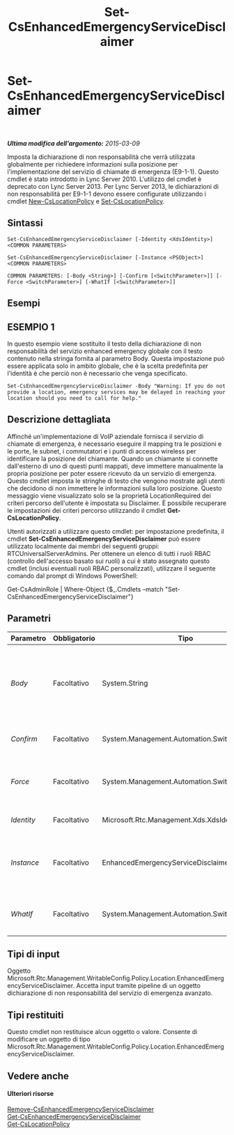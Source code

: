 ﻿---
title: Set-CsEnhancedEmergencyServiceDisclaimer
TOCTitle: Set-CsEnhancedEmergencyServiceDisclaimer
ms:assetid: 7c7f5594-4014-4ae0-afe1-6f73340be08c
ms:mtpsurl: https://technet.microsoft.com/it-it/library/Gg398620(v=OCS.15)
ms:contentKeyID: 49301103
ms.date: 08/24/2015
mtps_version: v=OCS.15
ms.translationtype: HT
---

# Set-CsEnhancedEmergencyServiceDisclaimer

 

_**Ultima modifica dell'argomento:** 2015-03-09_

Imposta la dichiarazione di non responsabilità che verrà utilizzata globalmente per richiedere informazioni sulla posizione per l'implementazione del servizio di chiamate di emergenza (E9-1-1). Questo cmdlet è stato introdotto in Lync Server 2010. L'utilizzo del cmdlet è deprecato con Lync Server 2013. Per Lync Server 2013, le dichiarazioni di non responsabilità per E9-1-1 devono essere configurate utilizzando i cmdlet [New-CsLocationPolicy](new-cslocationpolicy.md) e [Set-CsLocationPolicy](set-cslocationpolicy.md).

## Sintassi

    Set-CsEnhancedEmergencyServiceDisclaimer [-Identity <XdsIdentity>] <COMMON PARAMETERS>

    Set-CsEnhancedEmergencyServiceDisclaimer [-Instance <PSObject>] <COMMON PARAMETERS>

    COMMON PARAMETERS: [-Body <String>] [-Confirm [<SwitchParameter>]] [-Force <SwitchParameter>] [-WhatIf [<SwitchParameter>]]

## Esempi

## ESEMPIO 1

In questo esempio viene sostituito il testo della dichiarazione di non responsabilità del servizio enhanced emergency globale con il testo contenuto nella stringa fornita al parametro Body. Questa impostazione può essere applicata solo in ambito globale, che è la scelta predefinita per l'identità è che perciò non è necessario che venga specificato.

    Set-CsEnhancedEmergencyServiceDisclaimer -Body "Warning: If you do not provide a location, emergency services may be delayed in reaching your location should you need to call for help."

## Descrizione dettagliata

Affinché un'implementazione di VoIP aziendale fornisca il servizio di chiamate di emergenza, è necessario eseguire il mapping tra le posizioni e le porte, le subnet, i commutatori e i punti di accesso wireless per identificare la posizione del chiamante. Quando un chiamante si connette dall'esterno di uno di questi punti mappati, deve immettere manualmente la propria posizione per poter essere ricevuto da un servizio di emergenza. Questo cmdlet imposta le stringhe di testo che vengono mostrate agli utenti che decidono di non immettere le informazioni sulla loro posizione. Questo messaggio viene visualizzato solo se la proprietà LocationRequired dei criteri percorso dell'utente è impostata su Disclaimer. È possibile recuperare le impostazioni dei criteri percorso utilizzando il cmdlet **Get-CsLocationPolicy**.

Utenti autorizzati a utilizzare questo cmdlet: per impostazione predefinita, il cmdlet **Set-CsEnhancedEmergencyServiceDisclaimer** può essere utilizzato localmente dai membri dei seguenti gruppi: RTCUniversalServerAdmins. Per ottenere un elenco di tutti i ruoli RBAC (controllo dell'accesso basato sui ruoli) a cui è stato assegnato questo cmdlet (inclusi eventuali ruoli RBAC personalizzati), utilizzare il seguente comando dal prompt di Windows PowerShell:

Get-CsAdminRole | Where-Object {$\_.Cmdlets –match "Set-CsEnhancedEmergencyServiceDisclaimer"}

## Parametri


<table>
<colgroup>
<col style="width: 25%" />
<col style="width: 25%" />
<col style="width: 25%" />
<col style="width: 25%" />
</colgroup>
<thead>
<tr class="header">
<th>Parametro</th>
<th>Obbligatorio</th>
<th>Tipo</th>
<th>Descrizione</th>
</tr>
</thead>
<tbody>
<tr class="odd">
<td><p><em>Body</em></p></td>
<td><p>Facoltativo</p></td>
<td><p>System.String</p></td>
<td><p>Una stringa contenente informazioni che verranno mostrate agli utenti che sono connessi da località che non possono essere risolte con la mappatura (wiremap) e che scelgono di non immettere manualmente la loro località.</p></td>
</tr>
<tr class="even">
<td><p><em>Confirm</em></p></td>
<td><p>Facoltativo</p></td>
<td><p>System.Management.Automation.SwitchParameter</p></td>
<td><p>Viene visualizzata una richiesta di conferma prima di eseguire il comando.</p></td>
</tr>
<tr class="odd">
<td><p><em>Force</em></p></td>
<td><p>Facoltativo</p></td>
<td><p>System.Management.Automation.SwitchParameter</p></td>
<td><p>Consente di evitare la visualizzazione delle richieste di conferma che altrimenti verrebbero visualizzate prima che vengano apportate le modifiche.</p></td>
</tr>
<tr class="even">
<td><p><em>Identity</em></p></td>
<td><p>Facoltativo</p></td>
<td><p>Microsoft.Rtc.Management.Xds.XdsIdentity</p></td>
<td><p>Sarà sempre globale.</p></td>
</tr>
<tr class="odd">
<td><p><em>Instance</em></p></td>
<td><p>Facoltativo</p></td>
<td><p>EnhancedEmergencyServiceDisclaimer</p></td>
<td><p>Un riferimento ad un oggetto dichiarazione di non responsabilità del servizio enhanced emergency. Deve essere di tipo EnhancedEmergencyServiceDisclaimer.</p></td>
</tr>
<tr class="even">
<td><p><em>WhatIf</em></p></td>
<td><p>Facoltativo</p></td>
<td><p>System.Management.Automation.SwitchParameter</p></td>
<td><p>Descrive ciò che accadrebbe se si eseguisse il comando senza eseguirlo realmente.</p></td>
</tr>
</tbody>
</table>


## Tipi di input

Oggetto Microsoft.Rtc.Management.WritableConfig.Policy.Location.EnhancedEmergencyServiceDisclaimer. Accetta input tramite pipeline di un oggetto dichiarazione di non responsabilità del servizio di emergenza avanzato.

## Tipi restituiti

Questo cmdlet non restituisce alcun oggetto o valore. Consente di modificare un oggetto di tipo Microsoft.Rtc.Management.WritableConfig.Policy.Location.EnhancedEmergencyServiceDisclaimer.

## Vedere anche

#### Ulteriori risorse

[Remove-CsEnhancedEmergencyServiceDisclaimer](remove-csenhancedemergencyservicedisclaimer.md)  
[Get-CsEnhancedEmergencyServiceDisclaimer](get-csenhancedemergencyservicedisclaimer.md)  
[Get-CsLocationPolicy](get-cslocationpolicy.md)

